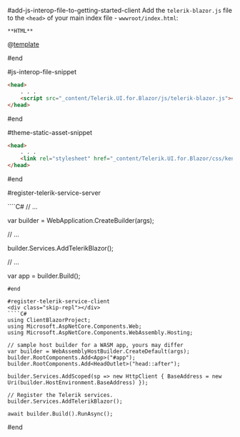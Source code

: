 #add-js-interop-file-to-getting-started-client
 Add the `telerik-blazor.js` file to the `<head>` of your main index file - `wwwroot/index.html`:

    **HTML**
    
@[template](/_contentTemplates/common/js-interop-file.md#js-interop-file-snippet)

#end

#js-interop-file-snippet
````HTML
<head>
    . . .
    <script src="_content/Telerik.UI.for.Blazor/js/telerik-blazor.js"></script>
</head>
````
#end

#theme-static-asset-snippet
````HTML
<head>
    . . .
    <link rel="stylesheet" href="_content/Telerik.UI.for.Blazor/css/kendo-theme-default/all.css" />
</head>
````
#end

#register-telerik-service-server
<div class="skip-repl"></div>
````C#
// ...

var builder = WebApplication.CreateBuilder(args);

// ...

builder.Services.AddTelerikBlazor();

// ...

var app = builder.Build();
````
#end

#register-telerik-service-client
<div class="skip-repl"></div>
````C#
using ClientBlazorProject;
using Microsoft.AspNetCore.Components.Web;
using Microsoft.AspNetCore.Components.WebAssembly.Hosting;

// sample host builder for a WASM app, yours may differ
var builder = WebAssemblyHostBuilder.CreateDefault(args);
builder.RootComponents.Add<App>("#app");
builder.RootComponents.Add<HeadOutlet>("head::after");

builder.Services.AddScoped(sp => new HttpClient { BaseAddress = new Uri(builder.HostEnvironment.BaseAddress) });

// Register the Telerik services.
builder.Services.AddTelerikBlazor();

await builder.Build().RunAsync();
````
#end